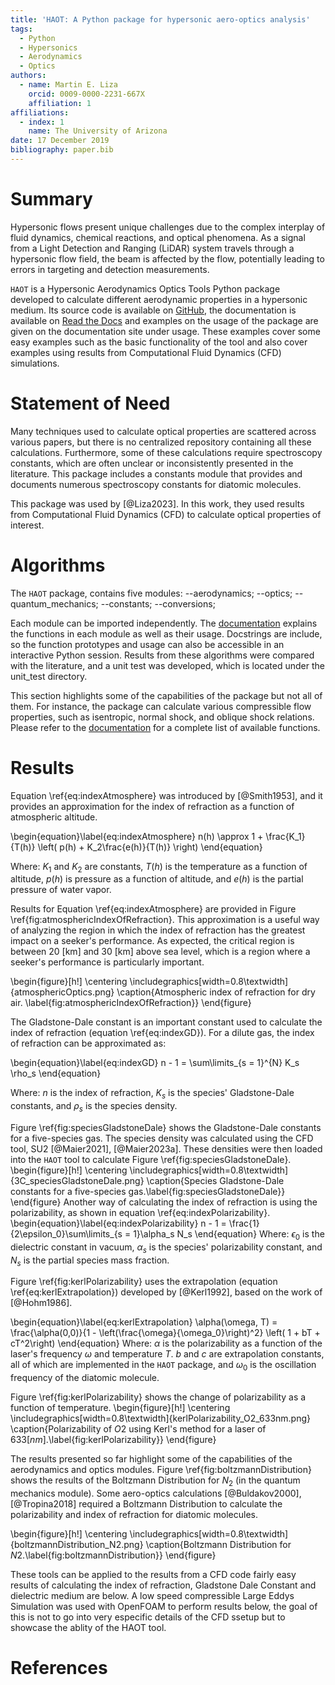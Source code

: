 ```yaml
---
title: 'HAOT: A Python package for hypersonic aero-optics analysis'
tags:
  - Python
  - Hypersonics 
  - Aerodynamics
  - Optics
authors:
  - name: Martin E. Liza
    orcid: 0009-0000-2231-667X
    affiliation: 1
affiliations:
  - index: 1
    name: The University of Arizona
date: 17 December 2019
bibliography: paper.bib
---
```


# Summary

Hypersonic flows present unique challenges due to the complex interplay of fluid dynamics, chemical reactions, and optical phenomena. As a signal from a Light Detection and Ranging (LiDAR) system travels through a hypersonic flow field, the beam is affected by the flow, potentially leading to errors in targeting and detection measurements.

`HAOT` is a Hypersonic Aerodynamics Optics Tools Python package developed to calculate different aerodynamic properties in a hypersonic medium. Its source code is available on [GitHub](https://github.com/mliza/HAOT), the documentation is available on [Read the Docs](https://haot.readthedocs.io/en/latest/) and examples on the usage of the package are given on the documentation site under usage. These examples cover some easy examples such as the basic functionality of the tool and also cover examples using results from Computational Fluid Dynamics (CFD) simulations. 

# Statement of Need

Many techniques used to calculate optical properties are scattered across various papers, but there is no centralized repository containing all these calculations. Furthermore, some of these calculations require spectroscopy constants, which are often unclear or inconsistently presented in the literature. This package includes a constants module that provides and documents numerous spectroscopy constants for diatomic molecules. 

This package was used by [@Liza2023]. In this work, they used results from
Computational Fluid Dynamics (CFD) to calculate optical properties of
interest.

# Algorithms
The `HAOT` package, contains five modules:
    --aerodynamics;
    --optics;
    --quantum_mechanics;
    --constants;
    --conversions;

Each module can be imported independently. The [documentation](https://haot.readthedocs.io/en/latest/) explains the functions in each module as well as their usage. Docstrings are include, so the function prototypes and usage can also be accessible in an interactive Python session. Results from these algorithms were compared with the literature, and a unit test was developed, which is located under the unit_test directory. 

This section highlights some of the capabilities of the package but not all of them. For instance, the package can calculate various compressible flow properties, such as isentropic, normal shock, and oblique shock relations. Please refer to the [documentation](https://haot.readthedocs.io/en/latest) for a complete list of available functions.

# Results 

Equation \ref{eq:indexAtmosphere} was introduced by [@Smith1953], and it provides an approximation for the index of refraction as a function of atmospheric altitude.

\begin{equation}\label{eq:indexAtmosphere}
n(h) \approx 1 + \frac{K_1}{T(h)} \left( p(h) + K_2\frac{e(h)}{T(h)} \right) 
\end{equation}

Where: $K_1$ and $K_2$ are constants, $T(h)$ is the temperature as a function of altitude, $p(h)$ is pressure as a function of altitude, and $e(h)$ is the partial pressure of water vapor.

Results for Equation \ref{eq:indexAtmosphere} are provided in Figure \ref{fig:atmosphericIndexOfRefraction}. This approximation is a useful way of analyzing the region in which the index of refraction has the greatest impact on a seeker's performance. As expected, the critical region is between $20~\mathrm{[km]}$ and $30~\mathrm{[km]}$ above sea level, which is a region where a seeker's performance is particularly important.

\begin{figure}[h!]
    \centering
    \includegraphics[width=0.8\textwidth]{atmosphericOptics.png}
    \caption{Atmospheric index of refraction for dry air. \label{fig:atmosphericIndexOfRefraction}}
\end{figure}

The Gladstone-Dale constant is an important constant used to calculate the index of refraction (equation \ref{eq:indexGD}). For a dilute gas, the index of refraction can be approximated as:

\begin{equation}\label{eq:indexGD}
n - 1 = \sum\limits_{s = 1}^{N} K_s \rho_s
\end{equation}

Where: $n$ is the index of refraction, $K_s$ is the species' Gladstone-Dale
constants, and $\rho_s$ is the species density. 

Figure \ref{fig:speciesGladstoneDale} shows the Gladstone-Dale constants for a five-species gas. The species density was calculated using the CFD tool, SU2 [@Maier2021], [@Maier2023a]. These densities were then loaded into the `HAOT` tool to calculate Figure \ref{fig:speciesGladstoneDale}.
\begin{figure}[h!]
    \centering
    \includegraphics[width=0.8\textwidth]{3C_speciesGladstoneDale.png}
    \caption{Species Gladstone-Dale constants for a five-species gas.\label{fig:speciesGladstoneDale}}
\end{figure}
Another way of calculating the index of refraction is using the polarizability, as shown in equation \ref{eq:indexPolarizability}.
\begin{equation}\label{eq:indexPolarizability}
    n - 1 = \frac{1}{2\epsilon_0}\sum\limits_{s = 1}\alpha_s N_s
\end{equation}
Where: $\epsilon_0$ is the dielectric constant in vacuum, $\alpha_s$ is the species' polarizability constant, and $N_s$ is the partial species mass fraction.

Figure \ref{fig:kerlPolarizability} uses the extrapolation (equation \ref{eq:kerlExtrapolation}) developed by [@Kerl1992], based on the work of [@Hohm1986].

\begin{equation}\label{eq:kerlExtrapolation}
\alpha(\omega, T) = \frac{\alpha(0,0)}{1 - \left(\frac{\omega}{\omega_0}\right)^2} \left( 1 + bT + cT^2\right)
\end{equation}
Where: $\alpha$ is the polarizability as a function of the laser's frequency $\omega$ and temperature $T$. $b$ and $c$ are extrapolation constants, all of which are implemented in the `HAOT` package, and $\omega_0$ is the oscillation frequency of the diatomic molecule.

Figure \ref{fig:kerlPolarizability} shows the change of polarizability as a
function of temperature.
\begin{figure}[h!]
    \centering
    \includegraphics[width=0.8\textwidth]{kerlPolarizability_O2_633nm.png}
    \caption{Polarizability of $O2$ using Kerl's method for a laser of
    $633[nm]$.\label{fig:kerlPolarizability}}
\end{figure}

The results presented so far highlight some of the capabilities of the aerodynamics and optics modules. Figure \ref{fig:boltzmannDistribution} shows the results of the Boltzmann Distribution for $N_2$ (in the quantum mechanics module). Some aero-optics calculations [@Buldakov2000], [@Tropina2018] required a Boltzmann Distribution to calculate the polarizability and index of refraction for diatomic molecules.

\begin{figure}[h!]
    \centering
    \includegraphics[width=0.8\textwidth]{boltzmannDistribution_N2.png}
    \caption{Boltzmann Distribution for $N2$.\label{fig:boltzmannDistribution}}
\end{figure}

These tools can be applied to the results from a CFD code fairly easy results of calculating the index of refraction, Gladstone Dale Constant and dielectric medium are below. A low speed compressible Large Eddys Simulation was used with OpenFOAM to perform results below, the goal of this is not to go into very especific details of the CFD ssetup but to showcase the ablity of the HAOT tool. 

# References
